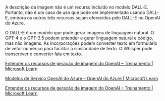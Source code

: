 A descrição da imagem não é um recurso incluído no modelo DALL-E. Portanto, não é um caso de uso que pode ser implementado usando DALL-E, embora os outros três recursos sejam oferecidos pelo DALL-E no OpenAI do Azure.

O DALL-E é um modelo que pode gerar imagens de linguagem natural. O GPT-4 e o GPT-3.5 podem entender e gerar linguagem natural e código, mas não imagens. As incorporações podem converter texto em formulário de vetor numérico para facilitar a similaridade de texto. O Whisper pode transcrever e converter fala em texto.

[Entender os recursos de geração de imagem do OpenAI – Treinamento | Microsoft Learn](https://learn.microsoft.com/training/modules/explore-azure-openai/7-understand-openai-image-generation)

[Modelos de Serviço OpenAI do Azure – OpenAI do Azure | Microsoft Learn](https://learn.microsoft.com/azure/ai-services/openai/concepts/models)

[Entender os recursos de geração de imagem do OpenAI – Treinamento | Microsoft Learn](https://learn.microsoft.com/training/modules/explore-azure-openai/7-understand-openai-image-generation)